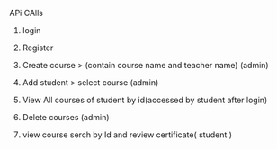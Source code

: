 APi CAlls

1. login

2. Register

3. Create course > (contain course name and teacher name)  (admin) 

4. Add student > select course  (admin)

5. View All courses of student by id(accessed by student after login) 

6. Delete courses (admin)

7. view course serch by Id and review certificate( student )

